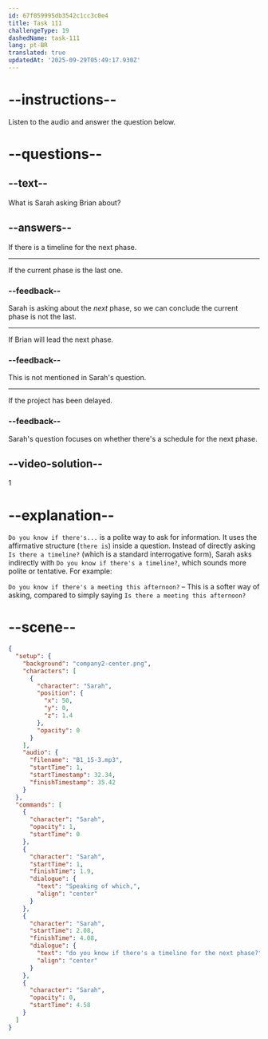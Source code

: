 ```yaml
---
id: 67f059995db3542c1cc3c0e4
title: Task 111
challengeType: 19
dashedName: task-111
lang: pt-BR
translated: true
updatedAt: '2025-09-29T05:49:17.930Z'
---
```


<!-- (Audio) Sarah: Speaking of which, do you know if there's a timeline for the next phase? -->

# --instructions--

Listen to the audio and answer the question below.

# --questions--

## --text--

What is Sarah asking Brian about?

## --answers--

If there is a timeline for the next phase.

---

If the current phase is the last one.

### --feedback--

Sarah is asking about the *next* phase, so we can conclude the current phase is not the last.

---

If Brian will lead the next phase.

### --feedback--

This is not mentioned in Sarah's question.

---

If the project has been delayed.

### --feedback--

Sarah's question focuses on whether there's a schedule for the next phase.

## --video-solution--

1

# --explanation--

`Do you know if there's...` is a polite way to ask for information. It uses the affirmative structure (`there is`) inside a question. Instead of directly asking `Is there a timeline?` (which is a standard interrogative form), Sarah asks indirectly with `Do you know if there's a timeline?`, which sounds more polite or tentative. For example:

`Do you know if there's a meeting this afternoon?` – This is a softer way of asking, compared to simply saying `Is there a meeting this afternoon?`

# --scene--

```json
{
  "setup": {
    "background": "company2-center.png",
    "characters": [
      {
        "character": "Sarah",
        "position": {
          "x": 50,
          "y": 0,
          "z": 1.4
        },
        "opacity": 0
      }
    ],
    "audio": {
      "filename": "B1_15-3.mp3",
      "startTime": 1,
      "startTimestamp": 32.34,
      "finishTimestamp": 35.42
    }
  },
  "commands": [
    {
      "character": "Sarah",
      "opacity": 1,
      "startTime": 0
    },
    {
      "character": "Sarah",
      "startTime": 1,
      "finishTime": 1.9,
      "dialogue": {
        "text": "Speaking of which,",
        "align": "center"
      }
    },
    {
      "character": "Sarah",
      "startTime": 2.08,
      "finishTime": 4.08,
      "dialogue": {
        "text": "do you know if there's a timeline for the next phase?",
        "align": "center"
      }
    },
    {
      "character": "Sarah",
      "opacity": 0,
      "startTime": 4.58
    }
  ]
}
```
